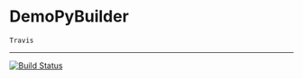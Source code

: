 # DemoPyBuilder

    Travis
----------------
[![Build Status](https://travis-ci.org/juaniyoalm/DemoPyBuilder.svg?branch=master)](https://travis-ci.org/juaniyoalm/DemoPyBuilder)
